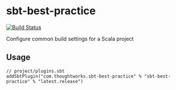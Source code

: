 # sbt-best-practice

[![Build Status](https://travis-ci.org/ThoughtWorksInc/sbt-best-practice.svg?branch=master)](https://travis-ci.org/ThoughtWorksInc/sbt-best-practice)

Configure common build settings for a Scala project

## Usage

```
// project/plugins.sbt
addSbtPlugin("com.thoughtworks.sbt-best-practice" % "sbt-best-practice" % "latest.release")
```
